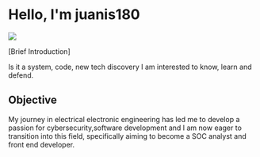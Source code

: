 
# Hello, I'm juanis180
<a href="https://linkedin.com/in/nwaneti-chinenye"><img src="https://img.shields.io/badge/-LinkedIn-0072b1?&style=for-the-badge&logo=linkedin&logoColor=white" /></a>

[Brief Introduction]

Is it a system, code, new tech discovery  I am interested to know, learn and defend.

## Objective


My journey in electrical electronic engineering has led me to develop a passion for cybersecurity,software development and I am now eager to transition into this field, specifically aiming to become a SOC analyst and front end developer.


<!--
**juanis180/juanis180** is a ✨ _special_ ✨ repository because its `README.md` (this file) appears on your GitHub profile.

Here are some ideas to get you started:

- 🔭 I’m currently working on ...
- 🌱 I’m currently learning ...
- 👯 I’m looking to collaborate on ...
- 🤔 I’m looking for help with ...
- 💬 Ask me about ...
- 📫 How to reach me: ...
- 😄 Pronouns: ...
- ⚡ Fun fact: ...
-->
